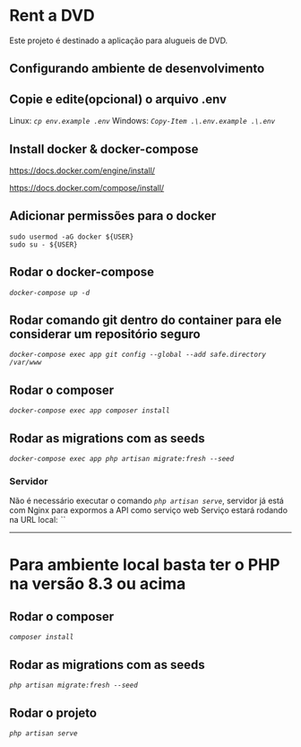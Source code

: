 # Rent a DVD

Este projeto é destinado a aplicação para alugueis de DVD.

## Configurando ambiente de desenvolvimento

## Copie e edite(opcional) o arquivo .env
Linux: *`cp env.example .env`*
Windows: *`Copy-Item .\.env.example .\.env`*

## Install docker & docker-compose
https://docs.docker.com/engine/install/

https://docs.docker.com/compose/install/

## Adicionar permissões para o docker
```
sudo usermod -aG docker ${USER}
sudo su - ${USER}
```

## Rodar o docker-compose
*`docker-compose up -d`*

## Rodar comando git dentro do container para ele considerar um repositório seguro
*`docker-compose exec app git config --global --add safe.directory /var/www`*

## Rodar o composer
*`docker-compose exec app composer install`*

## Rodar as migrations com as seeds
*`docker-compose exec app php artisan migrate:fresh --seed`*

### Servidor
Não é necessário executar o comando *`php artisan serve`*, servidor já está com Nginx para expormos a API como serviço web
Serviço estará rodando na URL local: *``*

--------

# Para ambiente local basta ter o PHP na versão 8.3 ou acima

## Rodar o composer
*`composer install`*

## Rodar as migrations com as seeds
*`php artisan migrate:fresh --seed`*

## Rodar o projeto
*`php artisan serve`*
